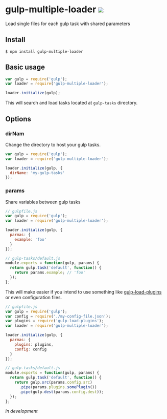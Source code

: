 # gulp-multiple-loader ![](https://travis-ci.org/weslleyaraujo/gulp-multiple-loader.svg?branch=master)

Load single files for each gulp task with shared parameters

## Install

```
$ npm install gulp-multiple-loader
```

## Basic usage

```js
var gulp = require('gulp');
var loader = require('gulp-multiple-loader');

loader.initialize(gulp);
```

This will search and load tasks located at `gulp-tasks` directory.

## Options

### dirNam

Change the directory to host your gulp tasks.

```js
var gulp = require('gulp');
var loader = require('gulp-multiple-loader');

loader.initialize(gulp, {
  dirName: 'my-gulp-tasks'
});
```

### params

Share variables between gulp tasks

```js
// gulpfile.js
var gulp = require('gulp');
var loader = require('gulp-multiple-loader');

loader.initialize(gulp, {
  parmas: {
    example: 'foo'
  }
});

// gulp-tasks/default.js
module.exports = function(gulp, params) {
  return gulp.task('default', function() {
    return params.example; // 'foo'
  });
};

```

This will make easier if you intend to use something like [gulp-load-plugins](https://github.com/jackfranklin/gulp-load-plugins) or even configuration files.

```js
// gulpfile.js
var gulp = require('gulp');
var config = require('./my-config-file.json');
var plugins = require('gulp-load-plugins');
var loader = require('gulp-multiple-loader');

loader.initialize(gulp, {
  parmas: {
    plugins: plugins,
    config: config
  }
});

// gulp-tasks/default.js
module.exports = function(gulp, params) {
  return gulp.task('default', function() {
    return gulp.src(params.config.src)
      .pipe(params.plugins.somePlugin())
      .pipe(gulp.dest(params.config.dest));
  });
};

```

*in development*

